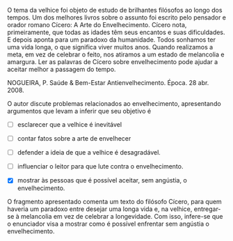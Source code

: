 

O tema da velhice foi objeto de estudo de brilhantes filósofos ao longo dos tempos. Um dos melhores livros sobre o assunto foi escrito pelo pensador e orador romano Cícero: A Arte do Envelhecimento. Cícero nota, primeiramente, que todas as idades têm seus encantos e suas dificuldades. E depois aponta para um paradoxo da humanidade. Todos sonhamos ter uma vida longa, o que significa viver muitos anos. Quando realizamos a meta, em vez de celebrar o feito, nos atiramos a um estado de melancolia e amargura. Ler as palavras de Cícero sobre envelhecimento pode ajudar a aceitar melhor a passagem do tempo.

NOGUEIRA, P. Saúde & Bem-Estar Antienvelhecimento. Época. 28 abr. 2008.

O autor discute problemas relacionados ao envelhecimento, apresentando argumentos que levam a inferir que seu objetivo é



- [ ] esclarecer que a velhice é inevitável
- [ ] contar fatos sobre a arte de envelhecer
- [ ] defender a ideia de que a velhice é desagradável.
- [ ] influenciar o leitor para que lute contra o envelhecimento.
- [x] mostrar às pessoas que é possível aceitar, sem angústia, o envelhecimento.


O fragmento apresentado comenta um texto do filósofo Cícero, para quem haveria um paradoxo entre desejar uma longa vida e, na velhice, entregar-se à melancolia em vez de celebrar a longevidade. Com isso, infere-se que o enunciador visa a mostrar como é possível enfrentar sem angústia o envelhecimento.
